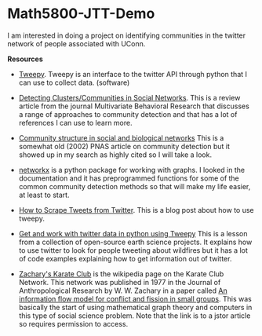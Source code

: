 # Math5800-JTT-Demo

I am interested in doing a project on identifying communities in the twitter network of people associated with UConn.

**Resources**

- [Tweepy](http://www.tweepy.org).  Tweepy is an interface to the twitter API through python that I can use to collect
data. (software)

- [Detecting Clusters/Communities in Social Networks](https://www.ncbi.nlm.nih.gov/pmc/articles/PMC6103523/). This is
a review article from the journal Multivariate Behavioral Research that discusses a range of approaches to community detection and that has a lot of references I can use to learn more.

- [Community structure in social and biological networks](https://www.ncbi.nlm.nih.gov/pmc/articles/PMC122977/) This is a
somewhat old (2002) PNAS article on community detection but it showed up in my search as highly cited so I will take a look.

- [networkx](https://networkx.github.io/) is a python package for working with graphs.  I looked in the documentation
and it has preprogrammed functions for some of the common community detection methods so that will make my life easier,
at least to start.

- [How to Scrape Tweets from Twitter](https://towardsdatascience.com/how-to-scrape-tweets-from-twitter-59287e20f0f1).  This is a blog post about how to use tweepy.

- [Get and work with twitter data in python using Tweepy](https://www.earthdatascience.org/courses/earth-analytics-python/using-apis-natural-language-processing-twitter/get-and-use-twitter-data-in-python/)  This is a lesson from a collection of open-source earth science projects.  It explains how to use twitter to look for people tweeting about wildfires but it has a lot of code examples explaining how to get information out of twitter.

- [Zachary's Karate Club](https://en.wikipedia.org/wiki/Zachary%27s_karate_club) is the wikipedia page on the Karate Club Network.  This network was published in 1977 in the Journal of Anthropological Research by W. W. Zachary in a paper
called [An information flow model for conflict and fission in small groups](https://www.jstor.org/stable/3629752?seq=1). This was basically the start of using mathematical graph theory and computers in this type of social science problem. Note that the link
is to a jstor article so requires permission to access.


